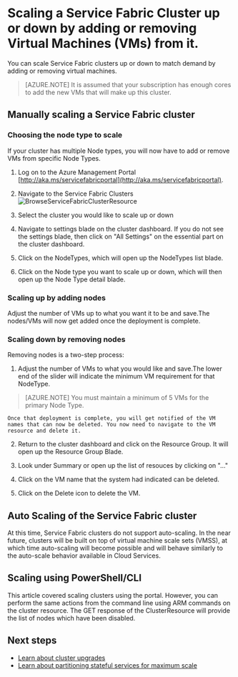 <properties
   pageTitle="Scaling a Service Fabric cluster up or down | Windows Azure"
   description="Scale a Service Fabric Cluster up or down to match demand by adding or removing virtual machine nodes"
   services="service-fabric"
   documentationCenter=".net"
   authors="ChackDan"
   manager="timlt"
   editor=""/>

<tags
	ms.service="service-fabric"
	ms.date="11/03/2015"
	wacn.date=""/>

# Scaling a Service Fabric Cluster up or down by adding or removing Virtual Machines (VMs) from it.

You can scale Service Fabric clusters up or down to match demand by adding or removing virtual machines.

>[AZURE.NOTE] It is assumed that your subscription has enough cores to add the new VMs that will make up this cluster.


## Manually scaling a Service Fabric cluster

### Choosing the node type to scale

If your cluster has multiple Node types, you will now have to add or remove VMs from specific Node Types.

1. Log on to the Azure Management Portal [http://aka.ms/servicefabricportal](http://aka.ms/servicefabricportal).

2. Navigate to the Service Fabric Clusters
 ![BrowseServiceFabricClusterResource][BrowseServiceFabricClusterResource]

3. Select the cluster you would like to scale up or down

4. Navigate to settings blade on the cluster dashboard. If you do not see the settings blade, then click on "All Settings" on the essential part on the cluster dashboard.

5. Click on the NodeTypes, which will open up the NodeTypes list blade.

7. Click on the Node type you want to scale up or down, which will then open up the Node Type detail blade.

### Scaling up by adding nodes

Adjust the number of VMs up to what you want it to be and save.The nodes/VMs will now get added once the deployment is complete.

### Scaling down by removing nodes

Removing nodes is a two-step process:

1. Adjust the number of VMs to what you would like and save.The lower end of the slider will indicate the minimum VM requirement for that NodeType.

  >[AZURE.NOTE] You must maintain a minimum of 5 VMs for the primary Node Type.

	Once that deployment is complete, you will get notified of the VM names that can now be deleted. You now need to navigate to the VM resource and delete it.

2. Return to the cluster dashboard and click on the Resource Group. It will open up the Resource Group Blade.

3. Look under Summary or open up the list of resouces by clicking on "..."

4. Click on the VM name that the system had indicated can be deleted.

5. Click on the Delete icon to delete the VM.

## Auto Scaling of the Service Fabric cluster

At this time, Service Fabric clusters do not support auto-scaling. In the near future, clusters will be built on top of virtual machine scale sets (VMSS), at which time auto-scaling will become possible and will behave similarly to the auto-scale behavior available in Cloud Services.

## Scaling using PowerShell/CLI

This article covered scaling clusters using the portal. However, you can perform the same actions from the command line using ARM commands on the cluster resource. The GET response of the ClusterResource will provide the list of nodes which have been disabled.

## Next steps

- [Learn about cluster upgrades](/documentation/articles/service-fabric-cluster-upgrade)
- [Learn about partitioning stateful services for maximum scale](/documentation/articles/service-fabric-concepts-partitioning)


<!--Image references-->
[BrowseServiceFabricClusterResource]: ./media/service-fabric-cluster-scale-up-down/BrowseServiceFabricClusterResource.png
